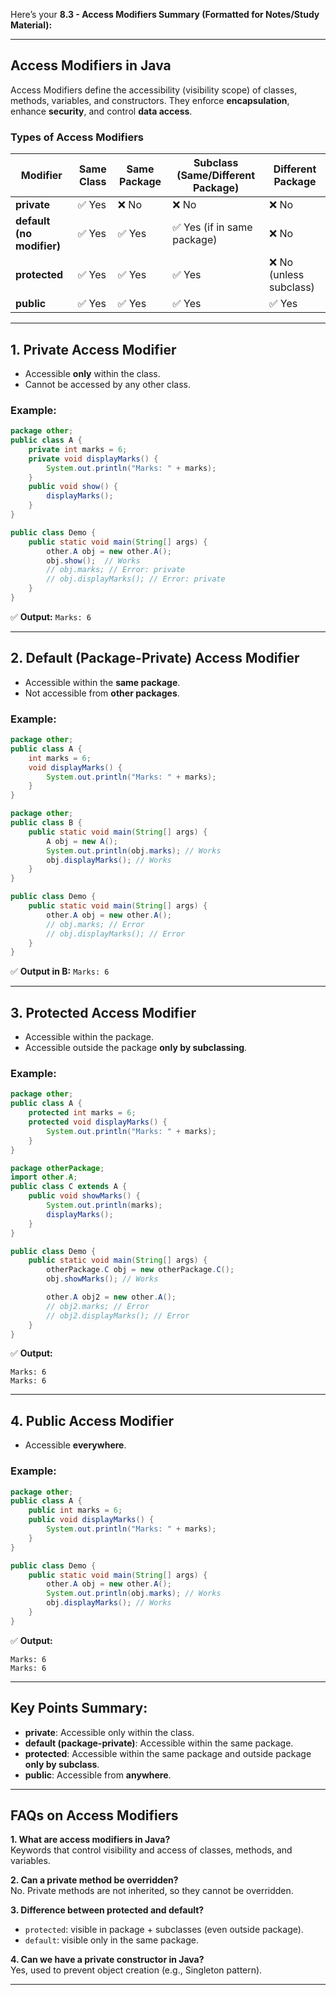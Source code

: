 Here’s your **8.3 - Access Modifiers Summary (Formatted for Notes/Study Material):**

---

## **Access Modifiers in Java**
Access Modifiers define the accessibility (visibility scope) of classes, methods, variables, and constructors. They enforce **encapsulation**, enhance **security**, and control **data access**.

### **Types of Access Modifiers**
| Modifier  | Same Class | Same Package | Subclass (Same/Different Package) | Different Package |
|----------|-----------|-------------|-----------------------------------|-------------------|
| **private** | ✅ Yes | ❌ No | ❌ No | ❌ No |
| **default (no modifier)** | ✅ Yes | ✅ Yes | ✅ Yes (if in same package) | ❌ No |
| **protected** | ✅ Yes | ✅ Yes | ✅ Yes | ❌ No (unless subclass) |
| **public** | ✅ Yes | ✅ Yes | ✅ Yes | ✅ Yes |

---

## **1. Private Access Modifier**
- Accessible **only** within the class.
- Cannot be accessed by any other class.

### **Example:**
```java
package other;
public class A {
    private int marks = 6;
    private void displayMarks() {
        System.out.println("Marks: " + marks);
    }
    public void show() {
        displayMarks();
    }
}
```
```java
public class Demo {
    public static void main(String[] args) {
        other.A obj = new other.A();
        obj.show();  // Works
        // obj.marks; // Error: private
        // obj.displayMarks(); // Error: private
    }
}
```
✅ **Output:** `Marks: 6`

---

## **2. Default (Package-Private) Access Modifier**
- Accessible within the **same package**.
- Not accessible from **other packages**.

### **Example:**
```java
package other;
public class A {
    int marks = 6;
    void displayMarks() {
        System.out.println("Marks: " + marks);
    }
}
```
```java
package other;
public class B {
    public static void main(String[] args) {
        A obj = new A();
        System.out.println(obj.marks); // Works
        obj.displayMarks(); // Works
    }
}
```
```java
public class Demo {
    public static void main(String[] args) {
        other.A obj = new other.A();
        // obj.marks; // Error
        // obj.displayMarks(); // Error
    }
}
```
✅ **Output in B:** `Marks: 6`

---

## **3. Protected Access Modifier**
- Accessible within the package.
- Accessible outside the package **only by subclassing**.

### **Example:**
```java
package other;
public class A {
    protected int marks = 6;
    protected void displayMarks() {
        System.out.println("Marks: " + marks);
    }
}
```
```java
package otherPackage;
import other.A;
public class C extends A {
    public void showMarks() {
        System.out.println(marks); 
        displayMarks(); 
    }
}
```
```java
public class Demo {
    public static void main(String[] args) {
        otherPackage.C obj = new otherPackage.C();
        obj.showMarks(); // Works

        other.A obj2 = new other.A();
        // obj2.marks; // Error
        // obj2.displayMarks(); // Error
    }
}
```
✅ **Output:**  
```
Marks: 6
Marks: 6
```

---

## **4. Public Access Modifier**
- Accessible **everywhere**.

### **Example:**
```java
package other;
public class A {
    public int marks = 6;
    public void displayMarks() {
        System.out.println("Marks: " + marks);
    }
}
```
```java
public class Demo {
    public static void main(String[] args) {
        other.A obj = new other.A();
        System.out.println(obj.marks); // Works
        obj.displayMarks(); // Works
    }
}
```
✅ **Output:**
```
Marks: 6
Marks: 6
```

---

## **Key Points Summary:**
- **private**: Accessible only within the class.
- **default (package-private)**: Accessible within the same package.
- **protected**: Accessible within the same package and outside package **only by subclass**.
- **public**: Accessible from **anywhere**.

---

## **FAQs on Access Modifiers**
**1. What are access modifiers in Java?**  
Keywords that control visibility and access of classes, methods, and variables.

**2. Can a private method be overridden?**  
No. Private methods are not inherited, so they cannot be overridden.

**3. Difference between protected and default?**  
- `protected`: visible in package + subclasses (even outside package).
- `default`: visible only in the same package.

**4. Can we have a private constructor in Java?**  
Yes, used to prevent object creation (e.g., Singleton pattern).

---